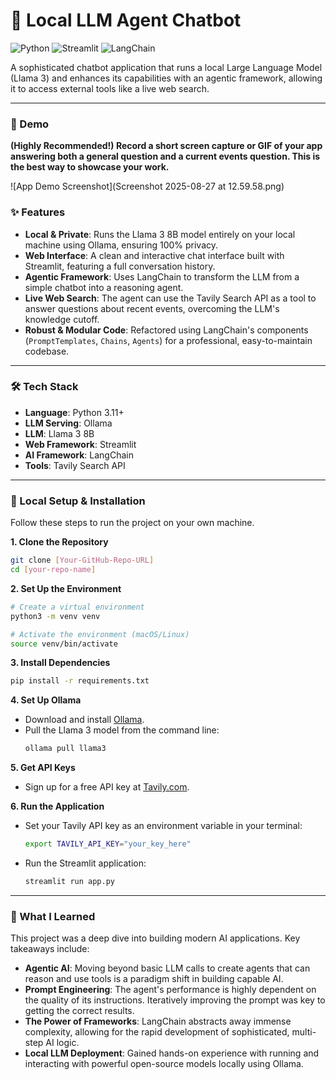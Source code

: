 # 🤖 Local LLM Agent Chatbot

![Python](https://img.shields.io/badge/Python-3.11+-blue.svg)
![Streamlit](https://img.shields.io/badge/Streamlit-1.35-red.svg)
![LangChain](https://img.shields.io/badge/LangChain-0.2-green.svg)

A sophisticated chatbot application that runs a local Large Language Model (Llama 3) and enhances its capabilities with an agentic framework, allowing it to access external tools like a live web search.

---

### 📸 Demo

**(Highly Recommended!) Record a short screen capture or GIF of your app answering both a general question and a current events question. This is the best way to showcase your work.**

![App Demo Screenshot](Screenshot 2025-08-27 at 12.59.58.png)

### ✨ Features

* **Local & Private**: Runs the Llama 3 8B model entirely on your local machine using Ollama, ensuring 100% privacy.
* **Web Interface**: A clean and interactive chat interface built with Streamlit, featuring a full conversation history.
* **Agentic Framework**: Uses LangChain to transform the LLM from a simple chatbot into a reasoning agent.
* **Live Web Search**: The agent can use the Tavily Search API as a tool to answer questions about recent events, overcoming the LLM's knowledge cutoff.
* **Robust & Modular Code**: Refactored using LangChain's components (`PromptTemplates`, `Chains`, `Agents`) for a professional, easy-to-maintain codebase.

---

### 🛠️ Tech Stack

* **Language**: Python 3.11+
* **LLM Serving**: Ollama
* **LLM**: Llama 3 8B
* **Web Framework**: Streamlit
* **AI Framework**: LangChain
* **Tools**: Tavily Search API

---

### 🚀 Local Setup & Installation

Follow these steps to run the project on your own machine.

**1. Clone the Repository**
```bash
git clone [Your-GitHub-Repo-URL]
cd [your-repo-name]
```

**2. Set Up the Environment**
```bash
# Create a virtual environment
python3 -m venv venv

# Activate the environment (macOS/Linux)
source venv/bin/activate
```

**3. Install Dependencies**
```bash
pip install -r requirements.txt
```

**4. Set Up Ollama**
* Download and install [Ollama](https://ollama.com/).
* Pull the Llama 3 model from the command line:
    ```bash
    ollama pull llama3
    ```

**5. Get API Keys**
* Sign up for a free API key at [Tavily.com](https://tavily.com/).

**6. Run the Application**
* Set your Tavily API key as an environment variable in your terminal:
    ```bash
    export TAVILY_API_KEY="your_key_here"
    ```
* Run the Streamlit application:
    ```bash
    streamlit run app.py
    ```

---

### 🧠 What I Learned

This project was a deep dive into building modern AI applications. Key takeaways include:

* **Agentic AI**: Moving beyond basic LLM calls to create agents that can reason and use tools is a paradigm shift in building capable AI.
* **Prompt Engineering**: The agent's performance is highly dependent on the quality of its instructions. Iteratively improving the prompt was key to getting the correct results.
* **The Power of Frameworks**: LangChain abstracts away immense complexity, allowing for the rapid development of sophisticated, multi-step AI logic.
* **Local LLM Deployment**: Gained hands-on experience with running and interacting with powerful open-source models locally using Ollama.
